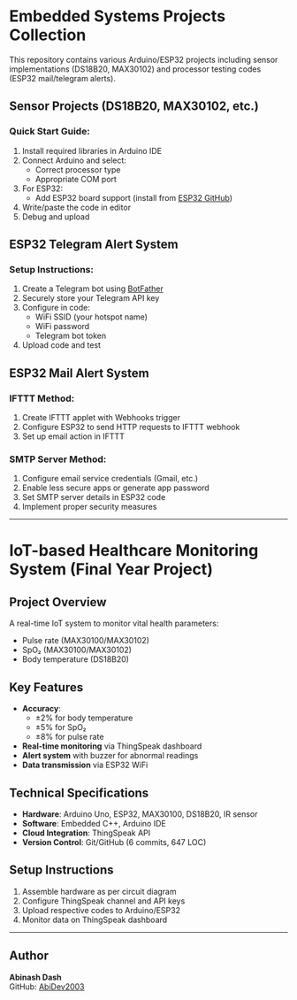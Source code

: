 # Embedded Systems Projects Collection

This repository contains various Arduino/ESP32 projects including sensor implementations (DS18B20, MAX30102) and processor testing codes (ESP32 mail/telegram alerts).

## Sensor Projects (DS18B20, MAX30102, etc.)

### Quick Start Guide:
1. Install required libraries in Arduino IDE
2. Connect Arduino and select:
   - Correct processor type
   - Appropriate COM port
3. For ESP32:
   - Add ESP32 board support (install from [ESP32 GitHub](https://github.com/espressif/arduino-esp32))
4. Write/paste the code in editor
5. Debug and upload

## ESP32 Telegram Alert System

### Setup Instructions:
1. Create a Telegram bot using [BotFather](https://t.me/botfather)
2. Securely store your Telegram API key
3. Configure in code:
   - WiFi SSID (your hotspot name)
   - WiFi password
   - Telegram bot token
4. Upload code and test

## ESP32 Mail Alert System

### IFTTT Method:
1. Create IFTTT applet with Webhooks trigger
2. Configure ESP32 to send HTTP requests to IFTTT webhook
3. Set up email action in IFTTT

### SMTP Server Method:
1. Configure email service credentials (Gmail, etc.)
2. Enable less secure apps or generate app password
3. Set SMTP server details in ESP32 code
4. Implement proper security measures

---

# IoT-based Healthcare Monitoring System (Final Year Project)

## Project Overview
A real-time IoT system to monitor vital health parameters:
- Pulse rate (MAX30100/MAX30102)
- SpO₂ (MAX30100/MAX30102)
- Body temperature (DS18B20)

## Key Features
- **Accuracy**:
  - ±2% for body temperature
  - ±5% for SpO₂
  - ±8% for pulse rate
- **Real-time monitoring** via ThingSpeak dashboard
- **Alert system** with buzzer for abnormal readings
- **Data transmission** via ESP32 WiFi

## Technical Specifications
- **Hardware**: Arduino Uno, ESP32, MAX30100, DS18B20, IR sensor
- **Software**: Embedded C++, Arduino IDE
- **Cloud Integration**: ThingSpeak API
- **Version Control**: Git/GitHub (6 commits, 647 LOC)

## Setup Instructions
1. Assemble hardware as per circuit diagram
2. Configure ThingSpeak channel and API keys
3. Upload respective codes to Arduino/ESP32
4. Monitor data on ThingSpeak dashboard

---

## Author
**Abinash Dash**  
GitHub: [AbiDev2003](https://github.com/AbiDev2003)
